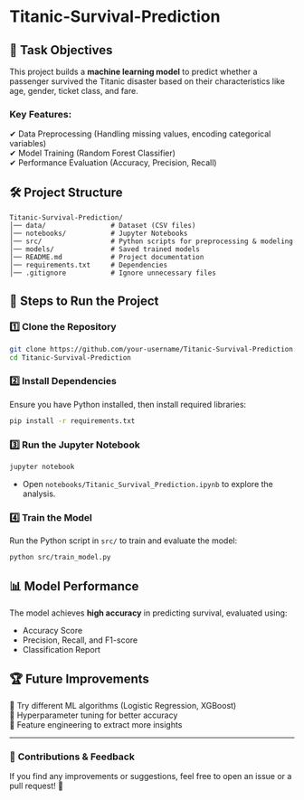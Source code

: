# Titanic-Survival-Prediction

## 📌 Task Objectives
This project builds a **machine learning model** to predict whether a passenger survived the Titanic disaster based on their characteristics like age, gender, ticket class, and fare.

### **Key Features:**
✔ Data Preprocessing (Handling missing values, encoding categorical variables)  
✔ Model Training (Random Forest Classifier)  
✔ Performance Evaluation (Accuracy, Precision, Recall)  

## 🛠️ Project Structure
```
Titanic-Survival-Prediction/
│── data/                # Dataset (CSV files)
│── notebooks/           # Jupyter Notebooks
│── src/                 # Python scripts for preprocessing & modeling
│── models/              # Saved trained models
│── README.md            # Project documentation
│── requirements.txt     # Dependencies
│── .gitignore           # Ignore unnecessary files
```

## 🚀 Steps to Run the Project

### **1️⃣ Clone the Repository**
```bash
git clone https://github.com/your-username/Titanic-Survival-Prediction.git
cd Titanic-Survival-Prediction
```

### **2️⃣ Install Dependencies**
Ensure you have Python installed, then install required libraries:
```bash
pip install -r requirements.txt
```

### **3️⃣ Run the Jupyter Notebook**
```bash
jupyter notebook
```
- Open `notebooks/Titanic_Survival_Prediction.ipynb` to explore the analysis.

### **4️⃣ Train the Model**
Run the Python script in `src/` to train and evaluate the model:
```bash
python src/train_model.py
```

## 📊 Model Performance
The model achieves **high accuracy** in predicting survival, evaluated using:
- Accuracy Score
- Precision, Recall, and F1-score
- Classification Report

## 🏆 Future Improvements
🔹 Try different ML algorithms (Logistic Regression, XGBoost)  
🔹 Hyperparameter tuning for better accuracy  
🔹 Feature engineering to extract more insights  

---
### 📩 **Contributions & Feedback**
If you find any improvements or suggestions, feel free to open an issue or a pull request! 🚀

